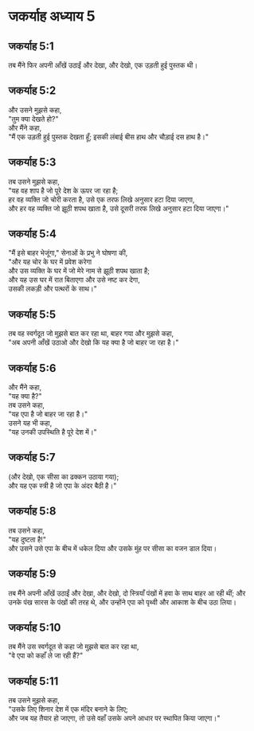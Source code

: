 # जकर्याह अध्याय 5

## जकर्याह 5:1

तब मैंने फिर अपनी आँखें उठाईं और देखा, और देखो, एक उड़ती हुई पुस्तक थी।

## जकर्याह 5:2

और उसने मुझसे कहा,  
"तुम क्या देखते हो?"  
और मैंने कहा,  
"मैं एक उड़ती हुई पुस्तक देखता हूँ; इसकी लंबाई बीस हाथ और चौड़ाई दस हाथ है।"

## जकर्याह 5:3

तब उसने मुझसे कहा,  
"यह वह शाप है जो पूरे देश के ऊपर जा रहा है;  
हर वह व्यक्ति जो चोरी करता है, उसे एक तरफ लिखे अनुसार हटा दिया जाएगा,  
और हर वह व्यक्ति जो झूठी शपथ खाता है, उसे दूसरी तरफ लिखे अनुसार हटा दिया जाएगा।"

## जकर्याह 5:4

"मैं इसे बाहर भेजूंगा," सेनाओं के प्रभु ने घोषणा की,  
"और यह चोर के घर में प्रवेश करेगा  
और उस व्यक्ति के घर में जो मेरे नाम से झूठी शपथ खाता है;  
और यह उस घर में रात बिताएगा और उसे नष्ट कर देगा,  
उसकी लकड़ी और पत्थरों के साथ।"

## जकर्याह 5:5

तब वह स्वर्गदूत जो मुझसे बात कर रहा था, बाहर गया और मुझसे कहा,  
"अब अपनी आँखें उठाओ और देखो कि यह क्या है जो बाहर जा रहा है।"

## जकर्याह 5:6

और मैंने कहा,  
"यह क्या है?"  
तब उसने कहा,  
"यह एपा है जो बाहर जा रहा है।"  
उसने यह भी कहा,  
"यह उनकी उपस्थिति है पूरे देश में।"

## जकर्याह 5:7

(और देखो, एक सीसा का ढक्कन उठाया गया);  
और यह एक स्त्री है जो एपा के अंदर बैठी है।"

## जकर्याह 5:8

तब उसने कहा,  
"यह दुष्टता है!"  
और उसने उसे एपा के बीच में धकेल दिया और उसके मुंह पर सीसा का वजन डाल दिया।

## जकर्याह 5:9

तब मैंने अपनी आँखें उठाईं और देखा, और देखो, दो स्त्रियाँ पंखों में हवा के साथ बाहर आ रही थीं; और उनके पंख सारस के पंखों की तरह थे, और उन्होंने एपा को पृथ्वी और आकाश के बीच उठा लिया।

## जकर्याह 5:10

तब मैंने उस स्वर्गदूत से कहा जो मुझसे बात कर रहा था,  
"वे एपा को कहाँ ले जा रही हैं?"

## जकर्याह 5:11

तब उसने मुझसे कहा,  
"उसके लिए शिनार देश में एक मंदिर बनाने के लिए;  
और जब यह तैयार हो जाएगा, तो उसे वहाँ उसके अपने आधार पर स्थापित किया जाएगा।"
